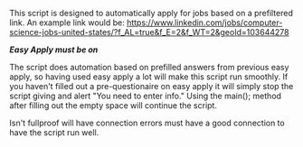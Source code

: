 This script is designed to automatically apply for jobs based on a prefiltered link. 
An example link would be: https://www.linkedin.com/jobs/computer-science-jobs-united-states/?f_AL=true&f_E=2&f_WT=2&geoId=103644278


***Easy Apply must be on***

The script does automation based on prefilled answers from previous easy apply, so having used easy apply a lot will make this script run smoothly.
If you haven't filled out a pre-questionaire on easy apply it will simply stop the script giving and alert "You need to enter info." Using the main(); 
method after filling out the empty space will continue the script.

Isn't fullproof will have connection errors must have a good connection to have the script run well. 
